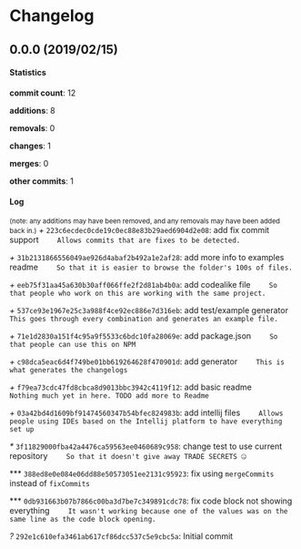 # Changelog
## 0.0.0 (2019/02/15)
#### Statistics
**commit count**: 12

**additions**: 8

**removals**: 0

**changes**: 1

**merges**: 0

**other commits**: 1

#### Log
<small>(note: any additions may have been removed, and any removals may have been added back in.)</small>
*+* `223c6ecdec0cde19c0ec88e83b29aed6904d2e08`: add fix commit support
`    Allows commits that are fixes to be detected.`

*+* `31b2131866556049ae926d4abaf2b492a1e2af28`: add more info to examples readme
`    So that it is easier to browse the folder's 100s of files.`

*+* `eeb75f31aa45a630b30aff066ffe2f2d81ab4b0a`: add codealike file
`    So that people who work on this are working with the same project.`

*+* `537ce93e1967e25c3a988f4ce92ec886e7d316eb`: add test/example generator
`    This goes through every combination and generates an example file.`

*+* `71e1d2830a151f4c95a9f5533c6bdc10fa28069e`: add package.json
`    So that people can use this on NPM`

*+* `c98dca5eac6d4f749be01bb619264628f470901d`: add generator
`    This is what generates the changelogs`

*+* `f79ea73cdc47fd8cbca8d9013bbc3942c4119f12`: add basic readme
`    Nothing much yet in here. TODO add more to Readme`

*+* `03a42bd4d1609bf91474560347b54bfec824983b`: add intellij files
`    Allows people using IDEs based on the Intellij platform to have everything set up`

*\** `3f11829000fba42a4476ca59563ee0460689c958`: change test to use current repository
`    So that it doesn't give away TRADE SECRETS 🤐`

*** `388ed8e0e084e06dd88e50573051ee2131c95923`: fix using `mergeCommits` instead of `fixCommits`

*** `0db931663b07b7866c00ba3d7be7c349891cdc78`: fix code block not showing everything
`    It wasn't working because one of the values was on the same line as the code block opening.`

*?* `292e1c610efa3461ab617cf86dcc537c5e9cbc5a`: Initial commit

